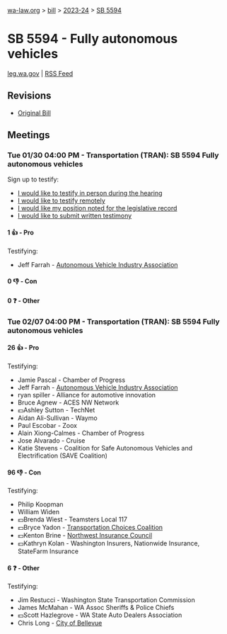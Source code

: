 [wa-law.org](/) > [bill](/bill/) > [2023-24](/bill/2023-24/) > [SB 5594](/bill/2023-24/sb/5594/)

# SB 5594 - Fully autonomous vehicles
[leg.wa.gov](https://app.leg.wa.gov/billsummary?BillNumber=5594&Year=2023&Initiative=false) | [RSS Feed](./rss.xml)

## Revisions
* [Original Bill](1/)

## Meetings
### Tue 01/30 04:00 PM - Transportation (TRAN): SB 5594 Fully autonomous vehicles
Sign up to testify:
* [I would like to testify in person during the hearing](https://app.leg.wa.gov/csi/Testifier/Add?chamber=House&mId=31805&aId=158134&caId=23676&tId=1)
* [I would like to testify remotely](https://app.leg.wa.gov/csi/Testifier/Add?chamber=House&mId=31805&aId=158134&caId=23676&tId=2)
* [I would like my position noted for the legislative record](https://app.leg.wa.gov/csi/Testifier/Add?chamber=House&mId=31805&aId=158134&caId=23676&tId=3)
* [I would like to submit written testimony](https://app.leg.wa.gov/csi/Testifier/Add?chamber=House&mId=31805&aId=158134&caId=23676&tId=4)

#### 1 👍 - Pro
Testifying:
* Jeff Farrah - [Autonomous Vehicle Industry Association](/org/autonomous_vehicle_industry_association/)

#### 0 👎 - Con

#### 0 ❓ - Other

### Tue 02/07 04:00 PM - Transportation (TRAN): SB 5594 Fully autonomous vehicles
#### 26 👍 - Pro
Testifying:
* Jamie Pascal - Chamber of Progress
* Jeff Farrah - [Autonomous Vehicle Industry Association](/org/autonomous_vehicle_industry_association/)
* ryan spiller - Alliance for automotive innovation
* Bruce Agnew - ACES NW Network
* 💵Ashley Sutton - TechNet
* Aidan Ali-Sullivan - Waymo
* Paul Escobar - Zoox
* Alain Xiong-Calmes - Chamber of Progress
* Jose Alvarado - Cruise
* Katie Stevens - Coalition for Safe Autonomous Vehicles and Electrification (SAVE Coalition)

#### 96 👎 - Con
Testifying:
* Philip Koopman
* William Widen
* 💵Brenda Wiest - Teamsters Local 117
* 💵Bryce Yadon - [Transportation Choices Coalition](/org/transportation_choices_coalition/)
* 💵Kenton Brine - [Northwest Insurance Council](/org/northwest_insurance_council/)
* 💵Kathryn Kolan - Washington Insurers, Nationwide Insurance, StateFarm Insurance

#### 6 ❓ - Other
Testifying:
* Jim Restucci - Washington State Transportation Commission
* James McMahan - WA Assoc Sheriffs & Police Chiefs
* 💵Scott Hazlegrove - WA State Auto Dealers Association
* Chris Long - [City of Bellevue](/org/city_of_bellevue/)
